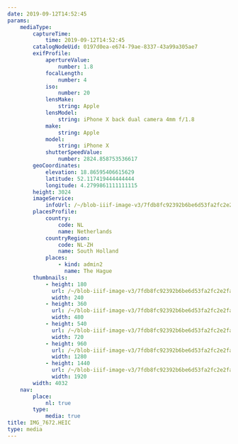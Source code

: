 ```yaml
---
date: 2019-09-12T14:52:45
params:
    mediaType:
        captureTime:
            time: 2019-09-12T14:52:45
        catalogNodeUid: 0197d0ea-e674-79ae-8337-43a99a305ae7
        exifProfile:
            apertureValue:
                number: 1.8
            focalLength:
                number: 4
            iso:
                number: 20
            lensMake:
                string: Apple
            lensModel:
                string: iPhone X back dual camera 4mm f/1.8
            make:
                string: Apple
            model:
                string: iPhone X
            shutterSpeedValue:
                number: 2824.858753536617
        geoCoordinates:
            elevation: 18.86595406615629
            latitude: 52.117419444444444
            longitude: 4.2799861111111115
        height: 3024
        imageService:
            infoUrl: /~/blob-iiif-image-v3/7fdb8fc92392b6be6d53fa2fc2e2fa48a43ec898fa34c3098bfc6026bad8bd1f/info.json
        placesProfile:
            country:
                code: NL
                name: Netherlands
            countryRegion:
                code: NL-ZH
                name: South Holland
            places:
                - kind: admin2
                  name: The Hague
        thumbnails:
            - height: 180
              url: /~/blob-iiif-image-v3/7fdb8fc92392b6be6d53fa2fc2e2fa48a43ec898fa34c3098bfc6026bad8bd1f/full/240%2C180/0/default.jpg
              width: 240
            - height: 360
              url: /~/blob-iiif-image-v3/7fdb8fc92392b6be6d53fa2fc2e2fa48a43ec898fa34c3098bfc6026bad8bd1f/full/480%2C360/0/default.jpg
              width: 480
            - height: 540
              url: /~/blob-iiif-image-v3/7fdb8fc92392b6be6d53fa2fc2e2fa48a43ec898fa34c3098bfc6026bad8bd1f/full/720%2C540/0/default.jpg
              width: 720
            - height: 960
              url: /~/blob-iiif-image-v3/7fdb8fc92392b6be6d53fa2fc2e2fa48a43ec898fa34c3098bfc6026bad8bd1f/full/1280%2C960/0/default.jpg
              width: 1280
            - height: 1440
              url: /~/blob-iiif-image-v3/7fdb8fc92392b6be6d53fa2fc2e2fa48a43ec898fa34c3098bfc6026bad8bd1f/full/1920%2C1440/0/default.jpg
              width: 1920
        width: 4032
    nav:
        place:
            nl: true
        type:
            media: true
title: IMG_7672.HEIC
type: media
---
```

